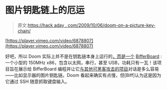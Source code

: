 # 图片钥匙链上的厄运

> 原文:[https://hack aday . com/2009/10/06/doom-on-a-picture-key-chain/](https://hackaday.com/2009/10/06/doom-on-a-picture-key-chain/)

[https://player.vimeo.com/video/6878807](https://player.vimeo.com/video/6878807)

好吧，所以 Doom 实际上并不是在钥匙链本身上运行的[，而是一个](http://www.noshbar.co.cc/biff/biffdoom.html) [BifferBoard](http://bifferos.bizhat.com/) :一个小型的 150MHz x86，包含以太网，串行，甚至 USB，功耗只有一瓦！该项目旨在展示给 BifferBoard 编程并让它[与其他可黑客攻击的项目](http://www.noshbar.co.cc/biff/)对话是多么容易——比如显示器的图片钥匙链。Doom 看起来确实有点慢，但[Biff]认为这是因为它通过 SSH 随意抓取键盘输入。